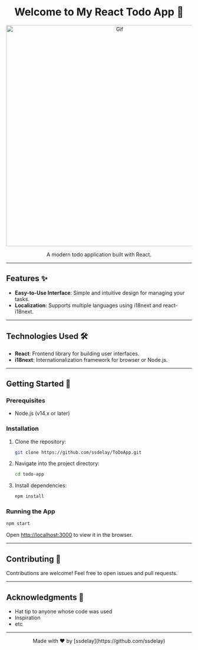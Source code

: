 
<h1 align="center">Welcome to My React Todo App 📝</h1>

<p align="center">
  <img src="https://i.giphy.com/dxn6fRlTIShoeBr69N.webp" alt="Gif" width="600">
</p>

<p align="center">
  A modern todo application built with React.
</p>



---

## Features ✨

- **Easy-to-Use Interface**: Simple and intuitive design for managing your tasks.
- **Localization**: Supports multiple languages using i18next and react-i18next.

---

## Technologies Used 🛠️

- **React**: Frontend library for building user interfaces.
- **i18next**: Internationalization framework for browser or Node.js.

---

## Getting Started 🚀

### Prerequisites

- Node.js (v14.x or later)

### Installation

1. Clone the repository:

   ```bash
   git clone https://github.com/ssdelay/ToDoApp.git
   ```

2. Navigate into the project directory:

   ```bash
   cd todo-app
   ```

3. Install dependencies:

   ```bash
   npm install
   ```

### Running the App

```bash
npm start
```

Open [http://localhost:3000](http://localhost:3000) to view it in the browser.

---

## Contributing 🤝

Contributions are welcome! Feel free to open issues and pull requests.

---

## Acknowledgments 🙏

- Hat tip to anyone whose code was used
- Inspiration
- etc

---

<p align="center">
  Made with ❤️ by [ssdelay](https://github.com/ssdelay)
</p>
